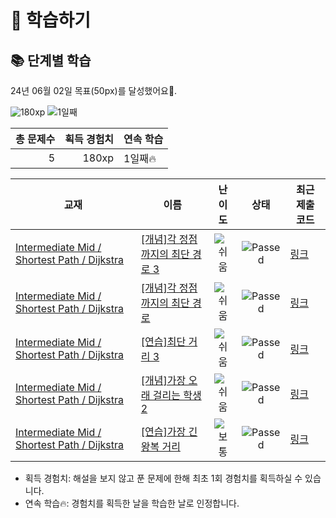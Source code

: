 # 📖 학습하기

## 📚 단계별 학습
24년 06월 02일 목표(50px)를 달성했어요🥳.

![180xp](https://img.shields.io/badge/EXP-180xp-%235cb85c.svg?for-the-badge)
![1일째](https://img.shields.io/badge/연속학습-1일째-%23E34F26.svg?for-the-badge)

|총 문제수|획득 경험치|연속 학습|
|---:|---:|---|
5|180xp|1일째🔥|

|교재|이름|난이도|상태|최근 제출 코드|
|---|---|:---:|:---:|---|
|[Intermediate Mid / Shortest Path / Dijkstra](https://www.codetree.ai/missions?missionId=8)|[[개념]각 정점까지의 최단 경로 3](https://www.codetree.ai/missions/8/problems/shortest-path-to-each-vertex-3)|![쉬움][easy]|![Passed][passed]|[링크](https://github.com/leejoey0921/codetree-TILs/blob/main/240602/%EA%B0%81%20%EC%A0%95%EC%A0%90%EA%B9%8C%EC%A7%80%EC%9D%98%20%EC%B5%9C%EB%8B%A8%20%EA%B2%BD%EB%A1%9C%203/shortest-path-to-each-vertex-3.cpp)|
|[Intermediate Mid / Shortest Path / Dijkstra](https://www.codetree.ai/missions?missionId=8)|[[개념]각 정점까지의 최단 경로](https://www.codetree.ai/missions/8/problems/shortest-path-to-each-vertex)|![쉬움][easy]|![Passed][passed]|[링크](https://github.com/leejoey0921/codetree-TILs/blob/main/240602/%EA%B0%81%20%EC%A0%95%EC%A0%90%EA%B9%8C%EC%A7%80%EC%9D%98%20%EC%B5%9C%EB%8B%A8%20%EA%B2%BD%EB%A1%9C/shortest-path-to-each-vertex.cpp)|
|[Intermediate Mid / Shortest Path / Dijkstra](https://www.codetree.ai/missions?missionId=8)|[[연습]최단 거리 3](https://www.codetree.ai/missions/8/problems/shortest-distance-3)|![쉬움][easy]|![Passed][passed]|[링크](https://github.com/leejoey0921/codetree-TILs/blob/main/240602/%EC%B5%9C%EB%8B%A8%20%EA%B1%B0%EB%A6%AC%203/shortest-distance-3.cpp)|
|[Intermediate Mid / Shortest Path / Dijkstra](https://www.codetree.ai/missions?missionId=8)|[[개념]가장 오래 걸리는 학생 2](https://www.codetree.ai/missions/8/problems/longest-student-2)|![쉬움][easy]|![Passed][passed]|[링크](https://github.com/leejoey0921/codetree-TILs/blob/main/240602/%EA%B0%80%EC%9E%A5%20%EC%98%A4%EB%9E%98%20%EA%B1%B8%EB%A6%AC%EB%8A%94%20%ED%95%99%EC%83%9D%202/longest-student-2.cpp)|
|[Intermediate Mid / Shortest Path / Dijkstra](https://www.codetree.ai/missions?missionId=8)|[[연습]가장 긴 왕복 거리](https://www.codetree.ai/missions/8/problems/longest-round-trip)|![보통][medium]|![Passed][passed]|[링크](https://github.com/leejoey0921/codetree-TILs/blob/main/240602/%EA%B0%80%EC%9E%A5%20%EA%B8%B4%20%EC%99%95%EB%B3%B5%20%EA%B1%B0%EB%A6%AC/longest-round-trip.cpp)|


* 획득 경험치: 해설을 보지 않고 푼 문제에 한해 최초 1회 경험치를 획득하실 수 있습니다.
* 연속 학습🔥: 경험치를 획득한 날을 학습한 날로 인정합니다.










[b5]: https://img.shields.io/badge/Bronze_5-%235D3E31.svg
[b4]: https://img.shields.io/badge/Bronze_4-%235D3E31.svg
[b3]: https://img.shields.io/badge/Bronze_3-%235D3E31.svg
[b2]: https://img.shields.io/badge/Bronze_2-%235D3E31.svg
[b1]: https://img.shields.io/badge/Bronze_1-%235D3E31.svg
[s5]: https://img.shields.io/badge/Silver_5-%23394960.svg
[s4]: https://img.shields.io/badge/Silver_4-%23394960.svg
[s3]: https://img.shields.io/badge/Silver_3-%23394960.svg
[s2]: https://img.shields.io/badge/Silver_2-%23394960.svg
[s1]: https://img.shields.io/badge/Silver_1-%23394960.svg
[g5]: https://img.shields.io/badge/Gold_5-%23FFC433.svg
[g4]: https://img.shields.io/badge/Gold_4-%23FFC433.svg
[g3]: https://img.shields.io/badge/Gold_3-%23FFC433.svg
[g2]: https://img.shields.io/badge/Gold_2-%23FFC433.svg
[g1]: https://img.shields.io/badge/Gold_1-%23FFC433.svg
[p5]: https://img.shields.io/badge/Platinum_5-%2376DDD8.svg
[p4]: https://img.shields.io/badge/Platinum_4-%2376DDD8.svg
[p3]: https://img.shields.io/badge/Platinum_3-%2376DDD8.svg
[p2]: https://img.shields.io/badge/Platinum_2-%2376DDD8.svg
[p1]: https://img.shields.io/badge/Platinum_1-%2376DDD8.svg
[passed]: https://img.shields.io/badge/Passed-%23009D27.svg
[failed]: https://img.shields.io/badge/Failed-%23D24D57.svg
[easy]: https://img.shields.io/badge/쉬움-%235cb85c.svg?for-the-badge
[medium]: https://img.shields.io/badge/보통-%23FFC433.svg?for-the-badge
[hard]: https://img.shields.io/badge/어려움-%23D24D57.svg?for-the-badge
